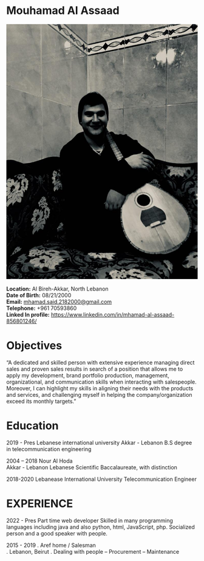 # Mouhamad Al Assaad 
![Mouhamad Al Assaad  ](/mouhamad.jpg "This is Mouhamad Al Assaad image.")

**Location:** Al Bireh-Akkar, North Lebanon  
**Date of Birth:** 08/21/2000  
**Email:** mhamad.said.2182000@gmail.com  
**Telephone:** +961 70593860  
**Linked In profile:** https://www.linkedin.com/in/mhamad-al-assaad-856801246/  

# Objectives

“A dedicated and skilled person with extensive experience managing direct sales and proven sales results in search of a position that allows me to apply my development, brand portfolio production, management, organizational, and communication skills when interacting with salespeople. Moreover, I can highlight my skills in aligning their needs with the products and services, and challenging myself in helping the company/organization exceed its monthly targets.”

# Education

2019 - Pres
Lebanese international university 
Akkar - Lebanon
B.S degree in telecommunication engineering

2004 – 2018
Nour Al Hoda                                                                                                         
Akkar - Lebanon
Lebanese Scientific Baccalaureate, with distinction

2018-2020
Lebanease International University
Telecommunication Engineer


# EXPERIENCE

2022 - Pres
Part time web developer 
Skilled in many programming languages including java and also python, html, JavaScript, php. 
Socialized person and a good speaker with people.
 

 2015 - 2019
 . Aref home / Salesman   
 . Lebanon, Beirut
 . Dealing with people – Procurement – Maintenance
  

   

  